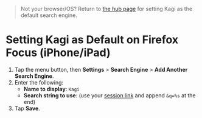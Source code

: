 > Not your browser/OS? Return to [the hub page](../../../kagi/getting-started/setting-default.md) for setting Kagi as the default search engine.
# Setting Kagi as Default on Firefox Focus (iPhone/iPad)

1. Tap the menu button, then **Settings** > **Search Engine** > **Add Another Search Engine**.
1. Enter the following:
	- **Name to display**: `Kagi`
	- **Search string to use**: (use your [session link](https://kagi.com/settings/user_details) and append `&q=%s` at the end)
1. Tap **Save**.
